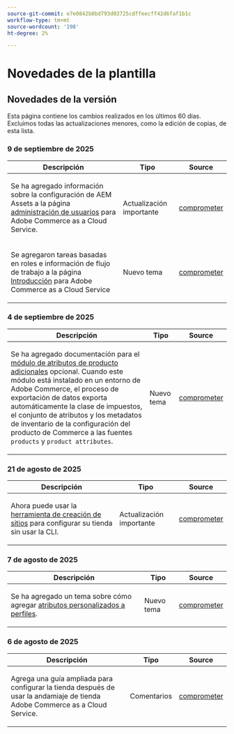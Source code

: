 ```yaml
---
source-git-commit: e7e0842b0bd793d03725cdffeecff42d6faf1b1c
workflow-type: tm+mt
source-wordcount: '198'
ht-degree: 2%

---
```

# Novedades de la plantilla

## Novedades de la versión

Esta página contiene los cambios realizados en los últimos 60 días. Excluimos todas las actualizaciones menores, como la edición de copias, de esta lista.

### 9 de septiembre de 2025

<table style="table-layout:auto;">
  <thead>
    <tr>
      <th>Descripción</th>
      <th>Tipo</th>
      <th>Source</th>
    </tr>
  </thead>
  <tbody>
    <tr>
      <td><p>Se ha agregado información sobre la configuración de AEM Assets a la página <a href="https://experienceleague.adobe.com/es/docs/commerce/cloud-service/user-management">administración de usuarios</a> para Adobe Commerce as a Cloud Service.</p>
</td>
      <td>
        Actualización importante
      </td>
      <td><a href="https://github.com/AdobeDocs/commerce.en/commit/acce1aad405e74b1171faddf7f0d6681bd0a048d">comprometer</a></td>
    </tr>
    <tr>
      <td><p>Se agregaron tareas basadas en roles e información de flujo de trabajo a la página <a href="https://experienceleague.adobe.com/es/docs/commerce/cloud-service/getting-started">Introducción</a> para Adobe Commerce as a Cloud Service</p>
</td>
      <td>
        Nuevo tema
      </td>
      <td><a href="https://github.com/AdobeDocs/commerce.en/commit/f62434c55d21f65568af422bd278e6ed917b805b">comprometer</a></td>
    </tr>
  </tbody>
</table>

### 4 de septiembre de 2025

<table style="table-layout:auto;">
  <thead>
    <tr>
      <th>Descripción</th>
      <th>Tipo</th>
      <th>Source</th>
    </tr>
  </thead>
  <tbody>
    <tr>
      <td><p>Se ha agregado documentación para el <a href="https://experienceleague.adobe.com/es/docs/commerce/saas-data-export/extensibility/add-tax-attribute-set-inventory-attributes">módulo de atributos de producto adicionales</a> opcional. Cuando este módulo está instalado en un entorno de Adobe Commerce, el proceso de exportación de datos exporta automáticamente la clase de impuestos, el conjunto de atributos y los metadatos de inventario de la configuración del producto de Commerce a las fuentes <code class="language-plaintext highlighter-rouge">products</code> y <code class="language-plaintext highlighter-rouge">product attributes</code>.</p>
</td>
      <td>
        Nuevo tema
      </td>
      <td><a href="https://github.com/AdobeDocs/commerce.en/commit/a77c6bd98622488214d89a077e1dfaa8338108fd">comprometer</a></td>
    </tr>
  </tbody>
</table>

### 21 de agosto de 2025

<table style="table-layout:auto;">
  <thead>
    <tr>
      <th>Descripción</th>
      <th>Tipo</th>
      <th>Source</th>
    </tr>
  </thead>
  <tbody>
    <tr>
      <td><p>Ahora puede usar la <a href="https://experienceleague.adobe.com/es/docs/commerce/cloud-service/storefront">herramienta de creación de sitios</a> para configurar su tienda sin usar la CLI.</p>
</td>
      <td>
        Actualización importante
      </td>
      <td><a href="https://github.com/AdobeDocs/commerce.en/commit/bf3954af26fba0aa943261a0673166c0537e692e">comprometer</a></td>
    </tr>
  </tbody>
</table>

### 7 de agosto de 2025

<table style="table-layout:auto;">
  <thead>
    <tr>
      <th>Descripción</th>
      <th>Tipo</th>
      <th>Source</th>
    </tr>
  </thead>
  <tbody>
    <tr>
      <td><p>Se ha agregado un tema sobre cómo agregar <a href="https://experienceleague.adobe.com/es/docs/commerce/data-connection/customize-data/custom-identities">atributos personalizados a perfiles</a>.</p>
</td>
      <td>
        Nuevo tema
      </td>
      <td><a href="https://github.com/AdobeDocs/commerce.en/commit/403b15368c52f3965e65a9175c82c2f6cd1773bb">comprometer</a></td>
    </tr>
  </tbody>
</table>

### 6 de agosto de 2025

<table style="table-layout:auto;">
  <thead>
    <tr>
      <th>Descripción</th>
      <th>Tipo</th>
      <th>Source</th>
    </tr>
  </thead>
  <tbody>
    <tr>
      <td><p>Agrega una guía ampliada para configurar la tienda después de usar la andamiaje de tienda Adobe Commerce as a Cloud Service.</p>
</td>
      <td>
        Comentarios
      </td>
      <td><a href="https://github.com/AdobeDocs/commerce.en/commit/ad0c36006a01491aee1ca1643c6a3ab63f39f7e4">comprometer</a></td>
    </tr>
  </tbody>
</table>
